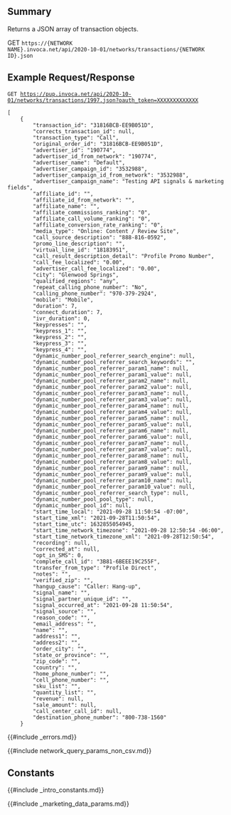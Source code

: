 
## Summary
Returns a JSON array of transaction objects. 

GET <code>https://{NETWORK NAME}.invoca.net/api/2020-10-01/networks/transactions/{NETWORK ID}.json</code>

## Example Request/Response

<code>GET https://pup.invoca.net/api/2020-10-01/networks/transactions/1997.json?oauth_token=XXXXXXXXXXXXX</code>

    [
        {
            "transaction_id": "31816BCB-EE9B051D",
            "corrects_transaction_id": null,
            "transaction_type": "Call",
            "original_order_id": "31816BCB-EE9B051D",
            "advertiser_id": "190774",
            "advertiser_id_from_network": "190774",
            "advertiser_name": "Default",
            "advertiser_campaign_id": "3532988",
            "advertiser_campaign_id_from_network": "3532988",
            "advertiser_campaign_name": "Testing API signals & marketing fields",
            "affiliate_id": "",
            "affiliate_id_from_network": "",
            "affiliate_name": "",
            "affiliate_commissions_ranking": "0",
            "affiliate_call_volume_ranking": "0",
            "affiliate_conversion_rate_ranking": "0",
            "media_type": "Online: Content / Review Site",
            "call_source_description": "888-816-0592",
            "promo_line_description": "",
            "virtual_line_id": "18183951",
            "call_result_description_detail": "Profile Promo Number",
            "call_fee_localized": "0.00",
            "advertiser_call_fee_localized": "0.00",
            "city": "Glenwood Springs",
            "qualified_regions": "any",
            "repeat_calling_phone_number": "No",
            "calling_phone_number": "970-379-2924",
            "mobile": "Mobile",
            "duration": 7,
            "connect_duration": 7,
            "ivr_duration": 0,
            "keypresses": "",
            "keypress_1": "",
            "keypress_2": "",
            "keypress_3": "",
            "keypress_4": "",
            "dynamic_number_pool_referrer_search_engine": null,
            "dynamic_number_pool_referrer_search_keywords": "",
            "dynamic_number_pool_referrer_param1_name": null,
            "dynamic_number_pool_referrer_param1_value": null,
            "dynamic_number_pool_referrer_param2_name": null,
            "dynamic_number_pool_referrer_param2_value": null,
            "dynamic_number_pool_referrer_param3_name": null,
            "dynamic_number_pool_referrer_param3_value": null,
            "dynamic_number_pool_referrer_param4_name": null,
            "dynamic_number_pool_referrer_param4_value": null,
            "dynamic_number_pool_referrer_param5_name": null,
            "dynamic_number_pool_referrer_param5_value": null,
            "dynamic_number_pool_referrer_param6_name": null,
            "dynamic_number_pool_referrer_param6_value": null,
            "dynamic_number_pool_referrer_param7_name": null,
            "dynamic_number_pool_referrer_param7_value": null,
            "dynamic_number_pool_referrer_param8_name": null,
            "dynamic_number_pool_referrer_param8_value": null,
            "dynamic_number_pool_referrer_param9_name": null,
            "dynamic_number_pool_referrer_param9_value": null,
            "dynamic_number_pool_referrer_param10_name": null,
            "dynamic_number_pool_referrer_param10_value": null,
            "dynamic_number_pool_referrer_search_type": null,
            "dynamic_number_pool_pool_type": null,
            "dynamic_number_pool_id": null,
            "start_time_local": "2021-09-28 11:50:54 -07:00",
            "start_time_xml": "2021-09-28T11:50:54",
            "start_time_utc": 1632855054945,
            "start_time_network_timezone": "2021-09-28 12:50:54 -06:00",
            "start_time_network_timezone_xml": "2021-09-28T12:50:54",
            "recording": null,
            "corrected_at": null,
            "opt_in_SMS": 0,
            "complete_call_id": "3B81-6BEEE19C255F",
            "transfer_from_type": "Profile Direct",
            "notes": "",
            "verified_zip": "",
            "hangup_cause": "Caller: Hang-up",
            "signal_name": "",
            "signal_partner_unique_id": "",
            "signal_occurred_at": "2021-09-28 11:50:54",
            "signal_source": "",
            "reason_code": "",
            "email_address": "",
            "name": "",
            "address1": "",
            "address2": "",
            "order_city": "",
            "state_or_province": "",
            "zip_code": "",
            "country": "",
            "home_phone_number": "",
            "cell_phone_number": "",
            "sku_list": "",
            "quantity_list": "",
            "revenue": null,
            "sale_amount": null,
            "call_center_call_id": null,
            "destination_phone_number": "800-738-1560"
        }

{{#include _errors.md}}

{{#include network_query_params_non_csv.md}}

## Constants

{{#include _intro_constants.md}}

{{#include _marketing_data_params.md}}
